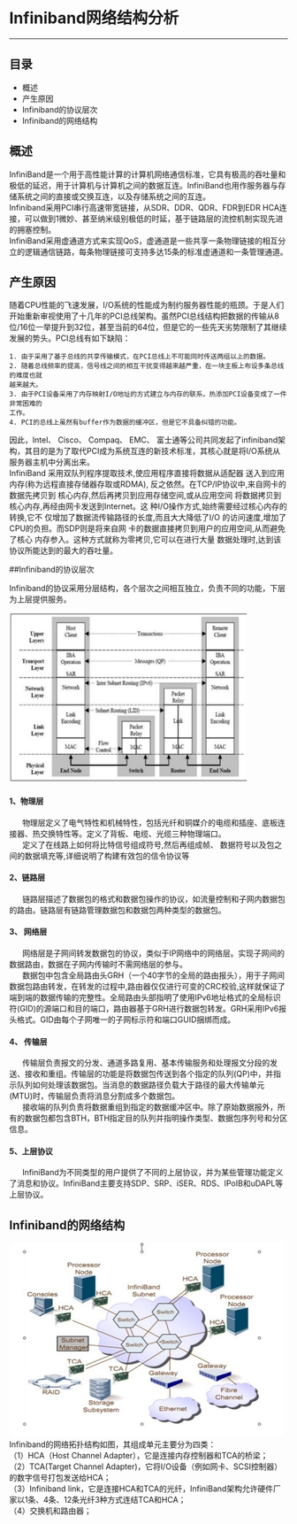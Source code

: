 # Infiniband网络结构分析
***
## 目录
* 概述
* 产生原因
* Infiniband的协议层次
* Infiniband的网络结构

## 概述

InfiniBand是一个用于高性能计算的计算机网络通信标准，它具有极高的吞吐量和极低的延迟，用于计算机与计算机之间的数据互连。InfiniBand也用作服务器与存储系统之间的直接或交换互连，以及存储系统之间的互连。  
Infiniband采用PCI串行高速带宽链接，从SDR、DDR、QDR、FDR到EDR HCA连接，可以做到1微妙、甚至纳米级别极低的时延，基于链路层的流控机制实现先进的拥塞控制。  
InfiniBand采用虚通道方式来实现QoS，虚通道是一些共享一条物理链接的相互分立的逻辑通信链路，每条物理链接可支持多达15条的标准虚通道和一条管理通道。
## 产生原因
随着CPU性能的飞速发展，I/O系统的性能成为制约服务器性能的瓶颈。于是人们开始重新审视使用了十几年的PCI总线架构。虽然PCI总线结构把数据的传输从8位/16位一举提升到32位，甚至当前的64位，但是它的一些先天劣势限制了其继续发展的势头。PCI总线有如下缺陷：
  
	1. 由于采用了基于总线的共享传输模式，在PCI总线上不可能同时传送两组以上的数据。 
	2. 随着总线频率的提高，信号线之间的相互干扰变得越来越严重，在一块主板上布设多条总线的难度也就
	越来越大。
	3. 由于PCI设备采用了内存映射I/O地址的方式建立与内存的联系，热添加PCI设备变成了一件非常困难的
	工作。
	4. PCI的总线上虽然有buffer作为数据的缓冲区，但是它不具备纠错的功能。
 

因此，Intel、 Cisco、 Compaq、 EMC、 富士通等公司共同发起了infiniband架构，其目的是为了取代PCI成为系统互连的新技术标准，其核心就是将I/O系统从服务器主机中分离出来。  
InfiniBand 采用双队列程序提取技术,使应用程序直接将数据从适配器 送入到应用内存(称为远程直接存储器存取或RDMA), 反之依然。在TCP/IP协议中,来自网卡的数据先拷贝到 核心内存,然后再拷贝到应用存储空间,或从应用空间 将数据拷贝到核心内存,再经由网卡发送到Internet。这 种I/O操作方式,始终需要经过核心内存的转换,它不 仅增加了数据流传输路径的长度,而且大大降低了I/O 的访问速度,增加了CPU的负担。而SDP则是将来自网 卡的数据直接拷贝到用户的应用空间,从而避免了核心 内存参入。这种方式就称为零拷贝,它可以在进行大量 数据处理时,达到该协议所能达到的最大的吞吐量。  

##Infiniband的协议层次

Infiniband的协议采用分层结构，各个层次之间相互独立，负责不同的功能，下层为上层提供服务。  

![alt 图标](https://github.com/MQ-Hu/hello-world/blob/master/images/3.1.png)

#### 1、物理层
      物理层定义了电气特性和机械特性，包括光纤和铜媒介的电缆和插座、底板连接器、热交换特性等。定义了背板、电缆、光缆三种物理端口。  
      定义了在线路上如何将比特信号组成符号,然后再组成帧、 数据符号以及包之间的数据填充等,详细说明了构建有效包的信令协议等

#### 2、链路层
      链路层描述了数据包的格式和数据包操作的协议，如流量控制和子网内数据包的路由。链路层有链路管理数据包和数据包两种类型的数据包。

#### 3、 网络层
      网络层是子网间转发数据包的协议，类似于IP网络中的网络层。实现子网间的数据路由，数据在子网内传输时不需网络层的参与。  
      数据包中包含全局路由头GRH（一个40字节的全局的路由报头），用于子网间数据包路由转发，在转发的过程中,路由器仅仅进行可变的CRC校验,这样就保证了端到端的数据传输的完整性。全局路由头部指明了使用IPv6地址格式的全局标识符(GID)的源端口和目的端口，路由器基于GRH进行数据包转发。GRH采用IPv6报头格式。GID由每个子网唯一的子网标示符和端口GUID捆绑而成。

#### 4、 传输层
      传输层负责报文的分发、通道多路复用、基本传输服务和处理报文分段的发送、接收和重组。传输层的功能是将数据包传送到各个指定的队列(QP)中，并指示队列如何处理该数据包。当消息的数据路径负载大于路径的最大传输单元(MTU)时，传输层负责将消息分割成多个数据包。  
      接收端的队列负责将数据重组到指定的数据缓冲区中。除了原始数据报外，所有的数据包都包含BTH，BTH指定目的队列并指明操作类型、数据包序列号和分区信息。

#### 5、上层协议
      InfiniBand为不同类型的用户提供了不同的上层协议，并为某些管理功能定义了消息和协议。InfiniBand主要支持SDP、SRP、iSER、RDS、IPoIB和uDAPL等上层协议。

## Infiniband的网络结构

![alt 图标](https://github.com/MQ-Hu/hello-world/blob/master/images/3.2.png)  
Infiniband的网络拓扑结构如图，其组成单元主要分为四类：  
（1）HCA（Host Channel Adapter），它是连接内存控制器和TCA的桥梁；  
（2）TCA(Target Channel Adapter)，它将I/O设备（例如网卡、SCSI控制器）的数字信号打包发送给HCA；  
（3）Infiniband link，它是连接HCA和TCA的光纤，InfiniBand架构允许硬件厂家以1条、4条、12条光纤3种方式连结TCA和HCA；  
（4）交换机和路由器；  
